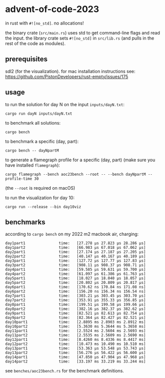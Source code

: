 # advent-of-code-2023

in rust with `#![no_std]`. no allocations!

the binary crate (`src/main.rs`) uses std to get command-line flags and read
the input. the library crate sets `#![no_std]` in `src/lib.rs` (and pulls in
the rest of the code as modules).

## prerequisites

sdl2 (for the visualization). for mac installation instructions see: https://github.com/PistonDevelopers/rust-empty/issues/175

## usage

to run the solution for day N on the input `inputs/dayN.txt`:

    cargo run dayN inputs/dayN.txt

to benchmark all solutions:

    cargo bench

to benchmark a specific (day, part):

    cargo bench -- dayNpartM

to generate a flamegraph profile for a specific (day, part) (make sure
you have installed `flamegraph`):

    cargo flamegraph --bench aoc23bench --root -- --bench dayNpartM --profile-time 30

(the `--root` is required on macOS)

to run the visualization for day 10:

    cargo run --release --bin day10viz

## benchmarks

according to `cargo bench` on my 2022 m2 macbook air, charging:

```
day1part1               time:   [27.278 µs 27.823 µs 28.286 µs]
day1part2               time:   [66.983 µs 67.018 µs 67.062 µs]
day2part1               time:   [27.174 µs 27.187 µs 27.205 µs]
day2part2               time:   [40.147 µs 40.167 µs 40.189 µs]
day3part1               time:   [127.72 µs 127.77 µs 127.83 µs]
day3part2               time:   [908.11 µs 908.37 µs 908.71 µs]
day4part1               time:   [59.585 µs 59.631 µs 59.700 µs]
day4part2               time:   [61.097 µs 61.386 µs 61.763 µs]
day5part1               time:   [18.027 µs 18.040 µs 18.057 µs]
day5part2               time:   [20.802 µs 20.809 µs 20.817 µs]
day6part1               time:   [170.62 ns 170.84 ns 171.08 ns]
day6part2               time:   [156.20 ns 156.34 ns 156.54 ns]
day7part1               time:   [303.21 µs 303.45 µs 303.70 µs]
day7part2               time:   [353.91 µs 355.33 µs 356.85 µs]
day8part1               time:   [199.51 µs 199.58 µs 199.66 µs]
day8part2               time:   [382.16 µs 382.37 µs 382.62 µs]
day9part1               time:   [82.521 µs 82.613 µs 82.754 µs]
day9part2               time:   [82.364 µs 82.427 µs 82.521 µs]
day10part1              time:   [2.8895 ms 2.8903 ms 2.8912 ms]
day10part2              time:   [5.3630 ms 5.3644 ms 5.3658 ms]
day11part1              time:   [2.5524 ms 2.5604 ms 2.5693 ms]
day11part2              time:   [2.5535 ms 2.5609 ms 2.5690 ms]
day12part1              time:   [8.4260 ms 8.4336 ms 8.4417 ms]
day12part2              time:   [10.473 ms 10.490 ms 10.510 ms]
day13part1              time:   [53.363 µs 53.548 µs 53.743 µs]
day13part2              time:   [56.276 µs 56.422 µs 56.600 µs]
day14part1              time:   [47.850 µs 47.904 µs 47.968 µs]
day14part2              time:   [33.197 ms 33.219 ms 33.244 ms]
```

see `benches/aoc23bench.rs` for the benchmark definitions.
